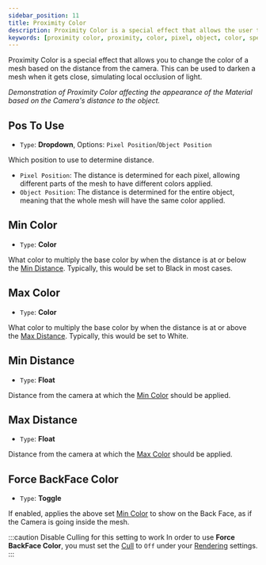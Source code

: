 ```yaml
---
sidebar_position: 11
title: Proximity Color
description: Proximity Color is a special effect that allows the user to change the color of a Mesh based on the distance from the Camera or the user's POV.
keywords: [proximity color, proximity, color, pixel, object, color, special fx, effect, poiyomi, shader]
---
```


Proximity Color is a special effect that allows you to change the color of a mesh based on the distance from the camera. This can be used to darken a mesh when it gets close, simulating local occlusion of light.

<PoiVideo url='/vid/special-fx/proximity-color.mp4'/>
<em>Demonstration of Proximity Color affecting the appearance of the Material based on the Camera's distance to the object.</em>

## Pos To Use

- `Type`: <PropertyIcon name="dropdown" />**Dropdown**, Options: `Pixel Position`/`Object Position`

Which position to use to determine distance.

- `Pixel Position`: The distance is determined for each pixel, allowing different parts of the mesh to have different colors applied.
- `Object Position`: The distance is determined for the entire object, meaning that the whole mesh will have the same color applied.

## Min Color

- `Type`: <PropertyIcon name="color" />**Color**

What color to multiply the base color by when the distance is at or below the [Min Distance](#min-distance). Typically, this would be set to Black in most cases.

## Max Color

- `Type`: <PropertyIcon name="color" />**Color**

What color to multiply the base color by when the distance is at or above the [Max Distance](#max-distance). Typically, this would be set to White.

## Min Distance

- `Type`: <PropertyIcon name="float" />**Float**

Distance from the camera at which the [Min Color](#min-color) should be applied.

## Max Distance

- `Type`: <PropertyIcon name="float" />**Float**

Distance from the camera at which the [Max Color](#max-color) should be applied.

## Force BackFace Color

- `Type`: <PropertyIcon name="toggle" />**Toggle**

If enabled, applies the above set [Min Color](#min-color) to show on the Back Face, as if the Camera is going inside the mesh.

:::caution Disable Culling for this setting to work
In order to use **Force BackFace Color**, you must set the [Cull](/docs/rendering/rendering.md#cull) to `Off` under your [Rendering](/docs/rendering/rendering.md) settings.
:::